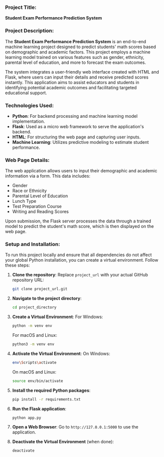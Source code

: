 
### Project Title:
**Student Exam Performance Prediction System**

### Project Description:
The **Student Exam Performance Prediction System** is an end-to-end machine learning project designed to predict students' math scores based on demographic and academic factors. This project employs a machine learning model trained on various features such as gender, ethnicity, parental level of education, and more to forecast the exam outcomes.

The system integrates a user-friendly web interface created with HTML and Flask, where users can input their details and receive predicted scores instantly. This application aims to assist educators and students in identifying potential academic outcomes and facilitating targeted educational support.

### Technologies Used:
- **Python**: For backend processing and machine learning model implementation.
- **Flask**: Used as a micro web framework to serve the application's backend.
- **HTML**: For structuring the web page and capturing user inputs.
- **Machine Learning**: Utilizes predictive modeling to estimate student performance.

### Web Page Details:
The web application allows users to input their demographic and academic information via a form. This data includes:
- Gender
- Race or Ethnicity
- Parental Level of Education
- Lunch Type
- Test Preparation Course
- Writing and Reading Scores

Upon submission, the Flask server processes the data through a trained model to predict the student's math score, which is then displayed on the web page.

### Setup and Installation:
To run this project locally and ensure that all dependencies do not affect your global Python installation, you can create a virtual environment. Follow these steps:

1. **Clone the repository**:
   Replace `project_url` with your actual GitHub repository URL:
   ```bash
   git clone project_url.git
   ```
   
2. **Navigate to the project directory**:
   ```bash
   cd project_directory
   ```

3. **Create a Virtual Environment**:
   For Windows:
   ```bash
   python -m venv env
   ```
   For macOS and Linux:
   ```bash
   python3 -m venv env
   ```

4. **Activate the Virtual Environment**:
   On Windows:
   ```bash
   env\Scripts\activate
   ```
   On macOS and Linux:
   ```bash
   source env/bin/activate
   ```

5. **Install the required Python packages**:
   ```bash
   pip install -r requirements.txt
   ```

6. **Run the Flask application**:
   ```bash
   python app.py
   ```

7. **Open a Web Browser**:
   Go to `http://127.0.0.1:5000` to use the application.

8. **Deactivate the Virtual Environment** (when done):
   ```bash
   deactivate
   ```

